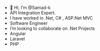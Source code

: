 - 👋 Hi, I’m @Samad-k
- API Integration Expert.
- I have worked in .Net, C# , ASP.Net MVC
-  Software Engineer
-  I’m looking to collaborate on .Net Projects
-  Angular
-  Laravel
-  PHP

<!---
Samad-k/Samad-k is a ✨ special ✨ repository because its `README.md` (this file) appears on your GitHub profile.
You can click the Preview link to take a look at your changes.
--->
